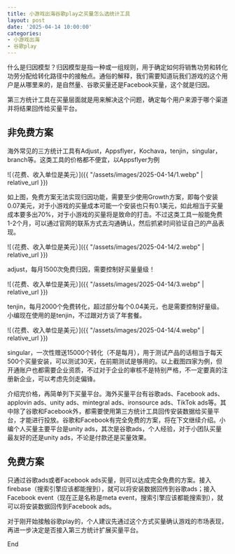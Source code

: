 ```yaml
---
title: 小游戏出海谷歌play之买量怎么选统计工具
layout: post
date: '2025-04-14 10:00:00'
categories:
- 小游戏出海
- 谷歌play
---
```


什么是归因模型？归因模型是指一种或一组规则，用于确定如何将销售功劳和转化功劳分配给转化路径中的接触点。通俗的解释，我们需要知道玩我们游戏的这个用户是从哪里来的，是自然量、谷歌买量还是Facebook买量，这个就是归因。

第三方统计工具在买量层面就是用来解决这个问题，确定每个用户来源于哪个渠道并将结果回传给买量平台。

## 非免费方案

海外常见的三方统计工具有Adjust，Appsflyer，Kochava，tenjin，singular，branch等。这类工具的价格都不便宜，以Appsflyer为例

![（花费、收入单位是美元）]({{ "/assets/images/2025-04-14/1.webp" | relative_url }})

如上图，免费方案无法实现归因功能，需要至少使用Growth方案，即每个安装0.07美元，对于小游戏的买量成本可能一个安装也只有0.1美元，如此相当于买量成本要多出70%，对于小游戏的买量将是致命的打击。不过这类工具一般能免费1-2个月，可以通过官网的联系方式去沟通确认，然后抓紧时间验证自己的产品表现。

![（花费、收入单位是美元）]({{ "/assets/images/2025-04-14/2.webp" | relative_url }})

adjust，每月1500次免费归因，需要控制好买量量级！

![（花费、收入单位是美元）]({{ "/assets/images/2025-04-14/3.webp" | relative_url }})

tenjin，每月2000个免费转化，超过部分每个0.04美元，也是需要控制好量级。小编现在使用的是tenjin，不过跟对方谈了年套餐。

![（花费、收入单位是美元）]({{ "/assets/images/2025-04-14/4.webp" | relative_url }})

singular，一次性赠送15000个转化（不是每月），用于测试产品的话相当于每天500个买量安装，可以测试30天，在前期测试是够用的。以上截图四家为例，但开通账户也都需要企业资质，不过对于企业的审核不是特别严格，不一定要真的注册新企业，可以考虑先剑走偏锋。

介绍完价格，再简单列下买量平台。海外买量平台有谷歌ads、Facebook ads、applovin ads、unity ads、mintegral ads、ironsource ads、TikTok ads等。其中除了谷歌和Facebook外，都需要使用第三方统计工具回传安装数据给买量平台，才能进行投放。谷歌和Facebook有完全免费的方案，将在下文继续介绍。小编个人买量主要平台是unity ads，其次是谷歌ads，个人经验，对于小团队买量最友好的还是unity ads，不论是付款还是买量效果。

## 免费方案

只通过谷歌ads或者Facebook ads买量，则可以达成完全免费的方案。接入firebase（搜索引擎应该都能搜到），就可以将安装数据回传到谷歌ads；接入Facebook event（现在正是名称是meta event，搜索引擎应该都能搜索到），就可以将安装数据回传到Facebook ads。

对于刚开始接触谷歌play的，个人建议先通过这个方式买量确认游戏的市场表现，再进一步决定是否接入第三方统计扩展买量平台。

End
